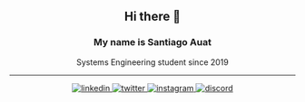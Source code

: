 <div align="center" color="#FFFFFF">
  <h2> Hi there 👋</h2>
<h3> My name is Santiago Auat</h3>
Systems Engineering student since 2019
<hr>
<a href="https://www.linkedin.com/in/santiago-auat-54a417206/" target="_blank">
<img src=https://img.shields.io/badge/linkedin-%2300acee.svg?color=405DE6&style=for-the-badge&logo=linkedin&logoColor=white alt=linkedin style="margin-bottom: 5px;" />
</a>
<a href="https://twitter.com/SantiAuat" target="_blank">
<img src=https://img.shields.io/badge/twitter-%2300acee.svg?color=1DA1F2&style=for-the-badge&logo=twitter&logoColor=white alt=twitter style="margin-bottom: 5px;" />
</a>
<a href="https://www.instagram.com/santiauat/" target="_blank">
<img src=https://img.shields.io/badge/instagram-%ff5851db.svg?color=C13584&style=for-the-badge&logo=instagram&logoColor=white alt=instagram style="margin-bottom: 5px;" />
</a>
  <a href="#" target="_blank">
<img src=https://img.shields.io/badge/discord:%20santi.a-%2300acee.svg?color=42569a&style=for-the-badge&logo=discord&logoColor=white alt=discord style="margin-bottom: 5px;" />
</a>
  
</div>
